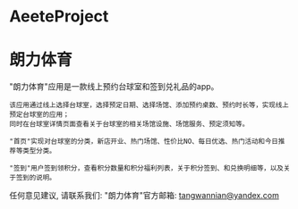 # AeeteProject
# 朗力体育

  "朗力体育"应用是一款线上预约台球室和签到兑礼品的app。
    
    该应用通过线上选择台球室，选择预定日期、选择场馆、添加预约桌数、预约时长等，实现线上预定台球室的应用；
    同时在台球室详情页面查看关于台球室的相关场馆设施、场馆服务、预定须知等。
    
    "首页"实现对台球室的分类，新店开业、热门场馆、性价比NO、每日优选、热门活动和今日推荐等类型分类。
    
    "签到"用户签到领积分，查看积分数量和积分福利列表，关于积分签到、和兑换明细等，以及关于签到的说明。

   任何意见建议, 请联系我们: 
   "朗力体育"官方邮箱: tangwannian@yandex.com
